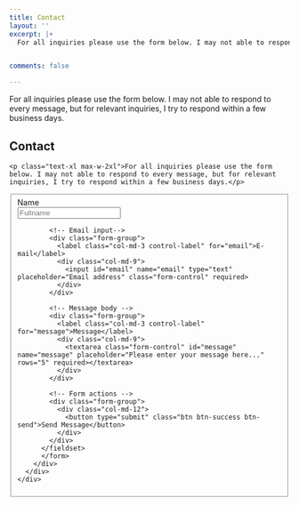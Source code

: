 ```yaml
---
title: Contact
layout: ''
excerpt: |+
  For all inquiries please use the form below. I may not able to respond to every message, but for relevant inquiries, I try to respond within a few business days.


comments: false

---
```

For all inquiries please use the form below. I may not able to respond to every message, but for relevant inquiries, I try to respond within a few business days.

<section class="l--mar-top-m l--grid-wide l--flex l--space-compact">
  <div class="l--space-compact l--flex-auto">
    <h1>Contact</h1>

    <p class="text-xl max-w-2xl">For all inquiries please use the form below. I may not able to respond to every message, but for relevant inquiries, I try to respond within a few business days.</p>

  <!-- Form -->
  <div class="container">
	<div class="row">
      <div class="col-md-6 col-md-offset-3">
        <div class="well well-sm">
          <form class="form-horizontal"  id="contact-form" method="POST" data-netlify="true" action="/thank-you" class="mt-10 max-w-lg">
          <fieldset>    
            <!-- Name input-->
            <div class="form-group">
              <label class="col-md-3 control-label" for="name">Name</label>
              <div class="col-md-9">
                <input id="name" name="name" type="text" placeholder="Fullname" class="form-control" required>
              </div>
            </div>
    
            <!-- Email input-->
            <div class="form-group">
              <label class="col-md-3 control-label" for="email">E-mail</label>
              <div class="col-md-9">
                <input id="email" name="email" type="text" placeholder="Email address" class="form-control" required>
              </div>
            </div>
    
            <!-- Message body -->
            <div class="form-group">
              <label class="col-md-3 control-label" for="message">Message</label>
              <div class="col-md-9">
                <textarea class="form-control" id="message" name="message" placeholder="Please enter your message here..." rows="5" required></textarea>
              </div>
            </div>
    
            <!-- Form actions -->
            <div class="form-group">
              <div class="col-md-12">
                <button type="submit" class="btn btn-success btn-send">Send Message</button>
              </div>
            </div>
          </fieldset>
          </form>
        </div>
      </div>
	</div>
</div>
<!-- Form End -->

  </div>
</section>
